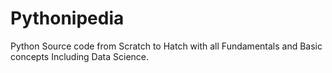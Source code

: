 # Pythonipedia
Python Source code from Scratch to Hatch with all Fundamentals and Basic concepts Including Data Science.
